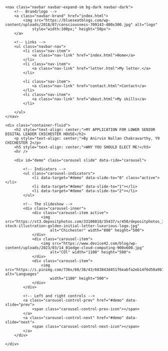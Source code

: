 <!DOCTYPE html>
<html lang="en">

<head>
    <title>Digital leader chichester-Anirvin Nallan Chakravarthy</title>
    <meta charset="utf-8">
    <meta name="viewport" content="width=device-width, initial-scale=1">
    <link rel="stylesheet" href="https://cdn.jsdelivr.net/npm/bootstrap@4.6.2/dist/css/bootstrap.min.css">
    <script src="https://cdn.jsdelivr.net/npm/jquery@3.7.1/dist/jquery.slim.min.js"></script>
    <script src="https://cdn.jsdelivr.net/npm/popper.js@1.16.1/dist/umd/popper.min.js"></script>
    <script src="https://cdn.jsdelivr.net/npm/bootstrap@4.6.2/dist/js/bootstrap.bundle.min.js"></script>
    <style>
        .carousel-inner img {
            width: 100%;
            height: 100%;
        }
    </style>
</head>

<body>

    <nav class="navbar navbar-expand-sm bg-dark navbar-dark">
        <!-- Brand/logo -->
        <a class="navbar-brand" href="index.html">
            <img src="https://blueseatblogs.com/wp-content/uploads/2018/07/consciousness-709143-400x300.jpg" alt="logo"
                style="width:100px;" height="50px">
        </a>

        <!-- Links -->
        <ul class="navbar-nav">
            <li class="nav-item">
                <a class="nav-link" href="index.html">Home</a>
            </li>
            <li class="nav-item">
                <a class="nav-link" href="letter.html">My letter.</a>
            </li>

            <li class="nav-item">
                <a class="nav-link" href="contact.html">Contact</a>
            </li>
            <li class="nav-item">
                <a class="nav-link" href="about.html">My skills</a>
            </li>
          
        </ul>
    </nav>

    <div class="container-fluid">
        <h2 style="text-align: center;">MY APPLICATION FOR LOWER SENIOR DIGITAL LEADER CHICHESTER HOUSE</h2>
        <p style="text-align: center;">By Anirvin Nallan Chakravarthy, Y9 CHICHESTER 2</p>
        <h5 style="text-align: center;">WHY YOU SHOULD ELECT ME!</h5>
        <hr />

        <div id="demo" class="carousel slide" data-ride="carousel">

            <!-- Indicators -->
            <ul class="carousel-indicators">
                <li data-target="#demo" data-slide-to="0" class="active"></li>
                <li data-target="#demo" data-slide-to="1"></li>
                <li data-target="#demo" data-slide-to="2"></li>
            </ul>

            <!-- The slideshow -->
            <div class="carousel-inner">
                <div class="carousel-item active">
                    <img src="https://st3.depositphotos.com/33106018/35437/v/450/depositphotos_354370336-stock-illustration-golden-initial-letter-luxurious-logo.jpg"
                        alt="Chichester" width="800" height="500">
                </div>
                <div class="carousel-item">
                    <img src="https://www.device42.com/blog/wp-content/uploads/2023/03/14_01edge-cloud-computing-900x600.jpg"
                        alt="COl" width="1100" height="500">
                </div>
                <div class="carousel-item">
                    <img src="https://i.pinimg.com/736x/68/38/43/683843d451f6eabfa2eb14f6d50a9b7a.jpg" alt="Languages"
                        width="1100" height="500">
                </div>
            </div>

            <!-- Left and right controls -->
            <a class="carousel-control-prev" href="#demo" data-slide="prev">
                <span class="carousel-control-prev-icon"></span>
            </a>
            <a class="carousel-control-next" href="#demo" data-slide="next">
                <span class="carousel-control-next-icon"></span>
            </a>
        </div>

    </div>

</body>

</html>
